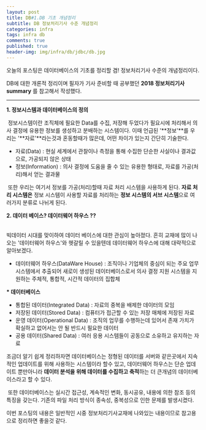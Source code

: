 ```yaml
---
layout: post
title: DB#1.DB 기초 개념정리
subtitle: DB 정보처리기사 수준 개념정리
categories: infra
tags: infra db
comments: true
published: true
header-img: img/infra/db/jdbc/db.jpg
---
```


오늘의 포스팅은 데이터베이스의 기초를 정리할 겸! 정보처리기사 수준의 개념정리이다.

DB에 대한 개론적 정리이며 필자가 기사 준비할 때 공부했던 **2018 정보처리기사 summary** 를 참고해서 작성했다.

---

**1\. 정보시스템과 데이터베이스의 정의**

 정보시스템이란 조직체에 필요한 Data를 수집, 저장해 두었다가 필요시에 처리해서 의사 결정에 유용한 정보를 생성하고 분배하는 시스템이다. 이때 언급된 '**정보'**를 우리는 '**자료'**라는것과 혼동할때가 많은데, 어떤 차이가 있는지 간단히 기술한다.

-   자료(Data) : 현실 세계에서 관찰이나 측정을 통해 수집한 단순한 사실이나 결과값으로, 가공되지 않은 상태
-   정보(Information) : 의사 결정에 도움을 줄 수 있는 유용한 형태로, 자료를 가공(처리)해서 얻는 결과물 

 또한 우리는 여기서 정보를 가공(처리)할때 자료 처리 시스템을 사용하게 된다. **자료 처리 시스템은** 정보 시스템이 사용할 자료를 처리하는 **정보 시스템의 서브 시스템**으로 여러가지 분류로 나뉘게 된다.

**2\. 데이터 베이스? 데이터웨어 하우스 ??**

   
빅데이터 시대를 맞이하여 데이터 베이스에 대한 관심이 높아졌다. 흔히 교재에 많이 나오는 '데이터웨어 하우스'와 헷갈릴 수 있을텐데 데이터웨어 하우스에 대해 대략적으로 알아보겠다.

-   데이터웨어 하우스(DataWare House) : 조직이나 기업체의 중심이 되는 주요 업무 시스템에서 추출되어 새로이 생성된 데이터베이스로서 의사 결정 지원 시스템을 지원하는 주체적, 통합적, 시간적 데이터의 집합체

**\* 데이터베이스**

-   통합된 데이터(Integrated Data) : 자료의 중복을 배제한 데이터의 모임
-   저장된 데이터(Stored Data) : 컴퓨터가 접근할 수 있는 저장 매체에 저장된 자료
-   운영 데이터(Operational Data) : 조직의 업무를 수행하는데 있어서 존재 가치가 확실하고 없어서는 안 될 반드시 필요한 데이터
-   공용 데이터(Shared Data) : 여러 응용 시스템들이 공동으로 소유하고 유지하는 자료

조금더 알기 쉽게 정리하자면 데이터베이스는 정형된 데이터를 서버와 같은곳에서 지속적인 업데이트를 위해 사용하는 시스템이라 할수 있고, 데이터웨어 하우스는 단순 업데이트 뿐만아니라 **데이터 분석을 위해 데이터를 수집하고 축적**하는 더 큰개념의 데이터베이스라고 할 수 있다.

 또한 데이터베이스는 실시간 접근성, 계속적인 변화, 동시공유, 내용에 의한 참조 등의특징을 갖는다. 기존의 파일 처리 방식이 종속성, 중복성으로 인한 문제를 발생시켰다. 

이번 포스팅의 내용은 일반적인 시중 정보처리기사교재에 나와있는 내용이므로 참고용으로 정리하면 좋을것 같다.